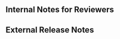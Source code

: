 ## Internal Notes for Reviewers

<!--
PR instructions for release notes:

1. Pick at least one label:

- `internal` (skip Step 2, no release notes required)
- `highlight`
- `enhancement`
- `bug`
- `chore`
- `breaking-change`
- `deprecation`
- `documentation`

2. In the next section, describe the changes so that an external user can understand them. Keep it simple and link to the docs with [Learn more ...](<relative-link>), if available.
-->

## External Release Notes

<!--- REPLACE THIS COMMENT WITH YOUR DESCRIPTION --->
